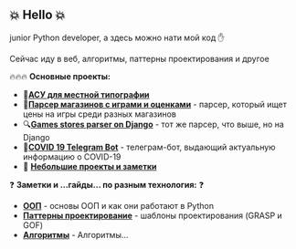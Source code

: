 ## :boom: **Hello** :boom:

junior Python developer, а здесь можно нати мой код :hand:

Сейчас иду в веб, алгоритмы, паттерны проектирования и другое

:fire::fire::fire: **Основные проекты:**
- :gem:[**АСУ для местной типографии**](../../../Typography)
- :mag_right:[**Парсер магазинов с играми и оценками**](../../../gamesStoresParser) - парсер, который ищет цены на игры среди разных магазинов
- :mag:[**Games stores parser on Django**](../../../djangoGamesStoreParser) - тот же парсер, что выше, но на Django
- :pill:[**COVID 19 Telegram Bot**](../../../COVID-19-Telegram-Bot) - телеграм-бот, выдающий актуальную информацию о COVID-19
- :hankey: [**Небольшие проекты и заметки**](../../../DjangoStudy)



:question: **Заметки и ...гайды... по разным технология:** :question:
- [**ООП**](../../../OOP) - основы ООП и как они работают в Python
- [**Паттерны проектирование**](../../../DesignPatterns) - шаблоны проектирования (GRASP и GOF) 
- [**Алгоритмы**](../../../Algorithms) - Алгоритмы...

